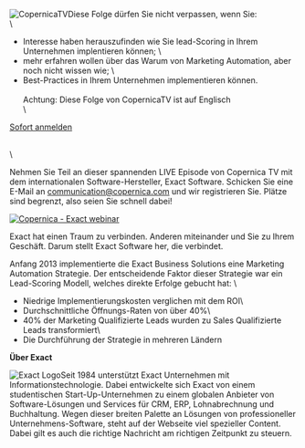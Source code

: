 ![CopernicaTV](Copernicacom/CopernicaTV.png)Diese Folge dürfen Sie nicht
verpassen, wenn Sie: \
\
 - Interesse haben herauszufinden wie Sie lead-Scoring in Ihrem
Unternehmen implentieren können; \
 - mehr erfahren wollen über das Warum von Marketing Automation, aber
noch nicht wissen wie; \
 - Best-Practices in Ihrem Unternehmen implementieren können. \
 \
 Achtung: Diese Folge von CopernicaTV ist auf Englisch\
\

[Sofort
anmelden](mailto:communication@copernica.com?subject=CopernicaTV%20Registrierung%20|%20Exact%20Software%20|%2010.%20Dezember)

\
\

Nehmen Sie Teil an dieser spannenden LIVE Episode von Copernica TV mit
dem internationalen Software-Hersteller, Exact Software. Schicken Sie
eine E-Mail an
[communication@copernica.com](mailto:communication@copernica.com?Subject=Register%20for%20Exact%20webinar&Body=I%20'd%20like%20to%20sign-up%20for%20the%20webinar%20on%20December%2010th%20at%203:30gmt%20(16:30%20CET))
und wir registrieren Sie. Plätze sind begrenzt, also seien Sie schnell
dabei!

[![](Copernicacom/Exact-webinar-header.png "Copernica - Exact webinar")](mailto:communication@copernica.com?Subject=Register%20for%20Exact%20webinar&Body=I%20'd%20like%20to%20sign-up%20for%20the%20webinar%20on%20December%2010th%20at%203:30gmt%20(16:30%20CET))

Exact hat einen Traum zu verbinden. Anderen miteinander und Sie zu Ihrem
Geschäft. Darum stellt Exact Software her, die verbindet.

Anfang 2013 implementierte die Exact Business Solutions eine Marketing
Automation Strategie. Der entscheidende Faktor dieser Strategie war ein
Lead-Scoring Modell, welches direkte Erfolge gebucht hat: \
- Niedrige Implementierungskosten verglichen mit dem ROI\
 - Durchschnittliche Öffnungs-Raten von über 40%\
- 40% der Marketing Qualifizierte Leads wurden zu Sales Qualifizierte
Leads transformiert\
- Die Durchführung der Strategie in mehreren Ländern

**Über Exact**

![Exact Logo](Copernicacom/exact-logo.png "Exact Logo")Seit 1984
unterstützt Exact Unternehmen mit Informationstechnologie. Dabei
entwickelte sich Exact von einem studentischen Start-Up-Unternehmen zu
einem globalen Anbieter von Software-Lösungen und Services für CRM, ERP,
Lohnabrechnung und Buchhaltung. Wegen dieser breiten Palette an Lösungen
von professioneller Unternehmens-Software, steht auf der Webseite viel
spezieller Content. Dabei gilt es auch die richtige Nachricht am
richtigen Zeitpunkt zu steuern.
